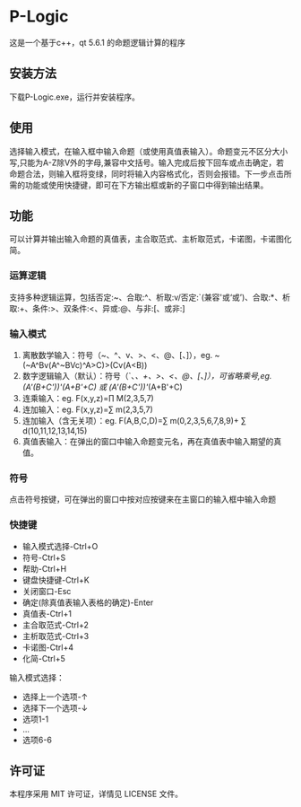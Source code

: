 # P-Logic
这是一个基于c++，qt 5.6.1 的命题逻辑计算的程序

## 安装方法
下载P-Logic.exe，运行并安装程序。

## 使用
选择输入模式，在输入框中输入命题（或使用真值表输入）。命题变元不区分大小写,只能为A-Z除V外的字母,兼容中文括号。输入完成后按下回车或点击确定，若命题合法，则输入框将变绿，同时将输入内容格式化，否则会报错。下一步点击所需的功能或使用快捷键，即可在下方输出框或新的子窗口中得到输出结果。

## 功能
可以计算并输出输入命题的真值表，主合取范式、主析取范式，卡诺图，卡诺图化简。

### 运算逻辑
支持多种逻辑运算，包括否定:~、合取:^、析取:v/否定:`(兼容'或‘或’)、合取:*、析取:+、条件:>、双条件:<、异或:@、与非:[、或非:]

### 输入模式
1. 离散数学输入：符号（~、^、v、>、<、@、[、]），eg. ~(~A^Bv(A^~BVc)^A>C)>(Cv(A<B))
2. 数字逻辑输入（默认）：符号（`、*、+、>、<、@、[、]），可省略乘号,eg. (A'(B+C'))'(A+B'+C) 或 (A'(B+C'))'*(A+B'+C)
3. 连乘输入：eg. F(x,y,z)=∏ M(2,3,5,7)
4. 连加输入：eg. F(x,y,z)=∑ m(2,3,5,7)
5. 连加输入（含无关项）：eg. F(A,B,C,D)=∑ m(0,2,3,5,6,7,8,9)+ ∑ d(10,11,12,13,14,15)
6. 真值表输入：在弹出的窗口中输入命题变元名，再在真值表中输入期望的真值。

### 符号
点击符号按键，可在弹出的窗口中按对应按键来在主窗口的输入框中输入命题

### 快捷键
- 输入模式选择-Ctrl+O
- 符号-Ctrl+S
- 帮助-Ctrl+H
- 键盘快捷键-Ctrl+K
- 关闭窗口-Esc
- 确定(除真值表输入表格的确定)-Enter
- 真值表-Ctrl+1
- 主合取范式-Ctrl+2
- 主析取范式-Ctrl+3
- 卡诺图-Ctrl+4
- 化简-Ctrl+5

输入模式选择：
- 选择上一个选项-↑
- 选择下一个选项-↓
- 选项1-1
- ...
- 选项6-6

## 许可证
本程序采用 MIT 许可证，详情见 LICENSE 文件。